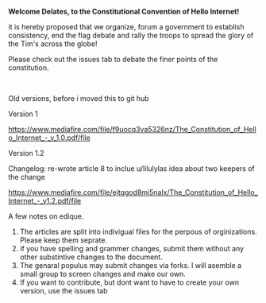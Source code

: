**Welcome Delates, to the Constitutional Convention of Hello Internet!**

it is hereby proposed that we organize, forum a government to establish consistency, end the flag debate and rally the troops to spread the glory of the Tim's across the globe!

Please check out the issues tab to debate the finer points of the constitution.


<br>

Old versions, before i moved this to git hub

Version 1

https://www.mediafire.com/file/f9uocq3va5326nz/The_Constitution_of_Hello_Internet_-_v_1.0.pdf/file

Version 1.2

Changelog: re-wrote article 8 to inclue u/lilulylas idea about two keepers of the change

https://www.mediafire.com/file/ejtqgod8mj5nalx/The_Constitution_of_Hello_Internet_-_v1.2.pdf/file


A few notes on edique. 

1) The articles are split into indivigual files for the perpous of orginizations. Please keep them seprate.
2) if you have spelling and grammer changes, submit them without any other substintive changes to the document.
3) The genaral populus may submit changes via forks. I will asemble a small group to screen changes and make our own.
4) If you want to contribute, but dont want to have to create your own version, use the issues tab
